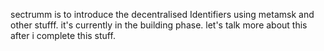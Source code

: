 sectrumm is to introduce the decentralised Identifiers using metamsk and other stufff.
it's currently in the building phase. let's talk more about this after i complete this stuff.
